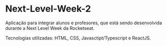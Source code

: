 # Next-Level-Week-2

Aplicação para integrar alunos e profesores, que está sendo desenvolvida durante a Next Level Week da Rocketseat.

Tecnologias utilizadas:  HTML, CSS, Javasctipt/Typescript e ReactJS.

